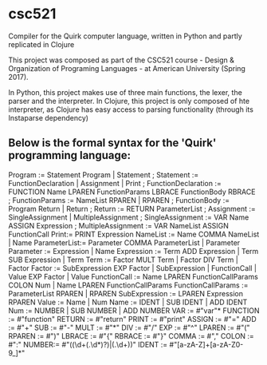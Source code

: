 # csc521
Compiler for the Quirk computer language, written in Python and partly replicated in Clojure

This project was composed as part of the CSC521 course - Design & Organization of Programing Languages - at American University (Spring 2017). 

In Python, this project makes use of three main functions, the lexer, the parser and the interpreter.
In Clojure, this project is only composed of hte interpreter, as Clojure has easy access to parsing functionality (through its Instaparse dependency)

Below is the formal syntax for the 'Quirk' programming language:
----------------------------------------------------------------------------------------------------------------------------------------

Program := Statement Program | Statement                                                          ;
Statement := FunctionDeclaration | Assignment | Print                                             ;
FunctionDeclaration :=  FUNCTION Name LPAREN FunctionParams LBRACE FunctionBody RBRACE            ;
FunctionParams := NameList RPAREN | RPAREN                                                        ;
FunctionBody := Program Return | Return                                                           ;
Return := RETURN ParameterList                                                                    ;
Assignment := SingleAssignment | MultipleAssignment                                               ;
SingleAssignment := VAR Name ASSIGN Expression                                                    ;
MultipleAssignment := VAR NameList ASSIGN FunctionCall
Print:= PRINT Expression
NameList := Name COMMA NameList | Name
ParameterList:= Parameter COMMA ParameterList | Parameter
Parameter := Expression | Name
Expression := Term ADD Expression | Term SUB Expression | Term
Term := Factor MULT Term | Factor DIV Term | Factor
Factor := SubExpression EXP Factor | SubExpression | FunctionCall | Value EXP Factor | Value
FunctionCall :=  Name LPAREN FunctionCallParams COLON Num | Name LPAREN FunctionCallParams
FunctionCallParams :=  ParameterList RPAREN | RPAREN
SubExpression := LPAREN Expression RPAREN
Value := Name | Num
Name := IDENT | SUB IDENT | ADD IDENT
Num := NUMBER | SUB NUMBER | ADD NUMBER
VAR := #"var"*
FUNCTION := #"function"
RETURN := #"return"
PRINT := #"print"
ASSIGN := #"\="
ADD := #"\+"
SUB := #"\-"
MULT := #"\*"
DIV := #"\/"
EXP := #"\^"
LPAREN := #"\("
RPAREN := #"\)"
LBRACE := #"\{"
RBRACE := #"\}"
COMMA := #"\,"
COLON := #"\:"
NUMBER:= #"((\d+(\.\d*)?)|(\.\d+))"
IDENT := #"[a-zA-Z]+[a-zA-Z0-9_]*"
